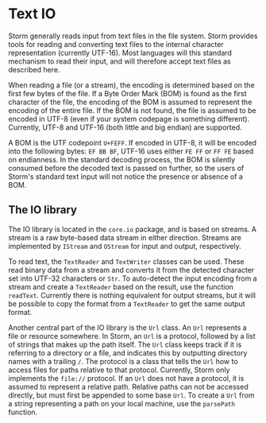 Text IO
========

Storm generally reads input from text files in the file system. Storm provides tools for reading and
converting text files to the internal character representation (currently UTF-16). Most languages
will this standard mechanism to read their input, and will therefore accept text files as described
here.

When reading a file (or a stream), the encoding is determined based on the first few bytes of the
file. If a Byte Order Mark (BOM) is found as the first character of the file, the encoding of the
BOM is assumed to represent the encoding of the entire file. If the BOM is not found, the file is
assumed to be encoded in UTF-8 (even if your system codepage is something different). Currently,
UTF-8 and UTF-16 (both little and big endian) are supported.

A BOM is the UTF codepoint `U+FEFF`. If encoded in UTF-8, it will be encoded into the following
bytes: `EF BB BF`, UTF-16 uses either `FE FF` or `FF FE` based on endianness. In the standard
decoding process, the BOM is silently consumed before the decoded text is passed on further, so the
users of Storm's standard text input will not notice the presence or absence of a BOM.

The IO library
---------------

The IO library is located in the `core.io` package, and is based on streams. A stream is a raw
byte-based data stream in either direction. Streams are implemented by `IStream` and `OStream` for
input and output, respectively.

To read text, the `TextReader` and `TextWriter` classes can be used. These read binary data from a
stream and converts it from the detected character set into UTF-32 characters or `Str`. To
auto-detect the input encoding from a stream and create a `TextReader` based on the result, use the
function `readText`. Currently there is nothing equivalent for output streams, but it will be
possible to copy the format from a `TextReader` to get the same output format.

Another central part of the IO library is the `Url` class. An `Url` represents a file or resource
somewhere. In Storm, an `Url` is a protocol, followed by a list of strings that makes up the path
itself. The `Url` class keeps track if it is referring to a directory or a file, and indicates this
by outputting directory names with a trailing `/`. The protocol is a class that tells the `Url` how
to access files for paths relative to that protocol. Currently, Storm only implements the `file://`
protocol. If an `Url` does not have a protocol, it is assumed to represent a relative path. Relative
paths can not be accessed directly, but must first be appended to some base `Url`. To create a `Url`
from a string representing a path on your local machine, use the `parsePath` function.
